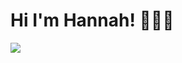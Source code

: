 # Hi I'm Hannah! 👩🏻‍💻

<!-- Description (added to image)
- 🎒 Junior at Gunn High School
- 💻 Tech + biz + design junkie
- 🌱 I'm currently learning web development and command line
- ✨ In the past I've learned java, scheme, and python
-->

<img src="https://user-images.githubusercontent.com/63120066/95528990-9bdead80-098e-11eb-9c21-76bae1ac7634.png">
